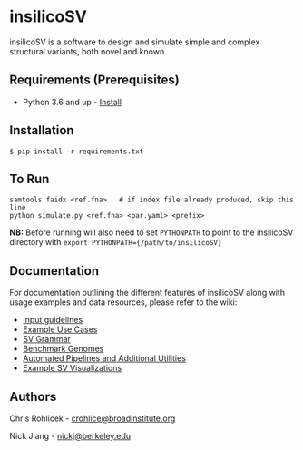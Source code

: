 # insilicoSV
insilicoSV is a software to design and simulate simple and complex structural variants, both novel and known. 

## Requirements  (Prerequisites)
* Python 3.6 and up - [Install](https://www.python.org/downloads/)

## Installation

`$ pip install -r requirements.txt`

## To Run
```
samtools faidx <ref.fna>   # if index file already produced, skip this line
python simulate.py <ref.fna> <par.yaml> <prefix>
```
**NB:** Before running will also need to set `PYTHONPATH` to point to the insilicoSV directory with `export PYTHONPATH={/path/to/insilicoSV}`

## Documentation
For documentation outlining the different features of insilicoSV along with usage examples and data resources, please refer to the wiki:
<!-- toc -->
- [Input guidelines](https://github.com/PopicLab/insilicoSV/wiki#input-guidelines)
- [Example Use Cases](https://github.com/PopicLab/insilicoSV/wiki#example-use-cases)
- [SV Grammar](https://github.com/PopicLab/insilicoSV/wiki/SV-Grammar)
- [Benchmark Genomes](https://github.com/PopicLab/insilicoSV/wiki/Benchmark-Genomes)
- [Automated Pipelines and Additional Utilities](https://github.com/PopicLab/insilicoSV/wiki/Automated-pipelines-and-additional-utilities)
- [Example SV Visualizations](https://github.com/PopicLab/insilicoSV/wiki/Example-SV-visualizations)


## Authors
Chris Rohlicek - crohlice@broadinstitute.org

Nick Jiang - nickj@berkeley.edu
